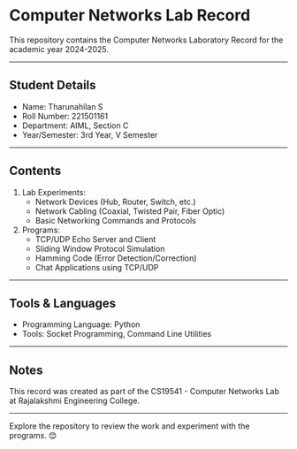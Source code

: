 # Computer Networks Lab Record

This repository contains the Computer Networks Laboratory Record for the academic year 2024-2025.

---

## Student Details

- Name: Tharunahilan S  
- Roll Number: 221501161
- Department: AIML, Section C  
- Year/Semester: 3rd Year, V Semester  

---

## Contents

1. Lab Experiments:
   - Network Devices (Hub, Router, Switch, etc.)
   - Network Cabling (Coaxial, Twisted Pair, Fiber Optic)
   - Basic Networking Commands and Protocols
2. Programs:
   - TCP/UDP Echo Server and Client
   - Sliding Window Protocol Simulation
   - Hamming Code (Error Detection/Correction)
   - Chat Applications using TCP/UDP  

---

## Tools & Languages

- Programming Language: Python  
- Tools: Socket Programming, Command Line Utilities  

---

## Notes

This record was created as part of the CS19541 - Computer Networks Lab at Rajalakshmi Engineering College.  

---

Explore the repository to review the work and experiment with the programs. 😊
